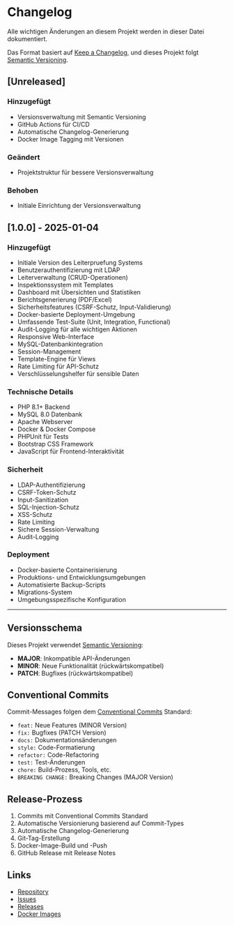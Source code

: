 # Changelog

Alle wichtigen Änderungen an diesem Projekt werden in dieser Datei dokumentiert.

Das Format basiert auf [Keep a Changelog](https://keepachangelog.com/de/1.0.0/),
und dieses Projekt folgt [Semantic Versioning](https://semver.org/spec/v2.0.0.html).

## [Unreleased]

### Hinzugefügt
- Versionsverwaltung mit Semantic Versioning
- GitHub Actions für CI/CD
- Automatische Changelog-Generierung
- Docker Image Tagging mit Versionen

### Geändert
- Projektstruktur für bessere Versionsverwaltung

### Behoben
- Initiale Einrichtung der Versionsverwaltung

## [1.0.0] - 2025-01-04

### Hinzugefügt
- Initiale Version des Leiterpruefung Systems
- Benutzerauthentifizierung mit LDAP
- Leiterverwaltung (CRUD-Operationen)
- Inspektionssystem mit Templates
- Dashboard mit Übersichten und Statistiken
- Berichtsgenerierung (PDF/Excel)
- Sicherheitsfeatures (CSRF-Schutz, Input-Validierung)
- Docker-basierte Deployment-Umgebung
- Umfassende Test-Suite (Unit, Integration, Functional)
- Audit-Logging für alle wichtigen Aktionen
- Responsive Web-Interface
- MySQL-Datenbankintegration
- Session-Management
- Template-Engine für Views
- Rate Limiting für API-Schutz
- Verschlüsselungshelfer für sensible Daten

### Technische Details
- PHP 8.1+ Backend
- MySQL 8.0 Datenbank
- Apache Webserver
- Docker & Docker Compose
- PHPUnit für Tests
- Bootstrap CSS Framework
- JavaScript für Frontend-Interaktivität

### Sicherheit
- LDAP-Authentifizierung
- CSRF-Token-Schutz
- Input-Sanitization
- SQL-Injection-Schutz
- XSS-Schutz
- Rate Limiting
- Sichere Session-Verwaltung
- Audit-Logging

### Deployment
- Docker-basierte Containerisierung
- Produktions- und Entwicklungsumgebungen
- Automatisierte Backup-Scripts
- Migrations-System
- Umgebungsspezifische Konfiguration

---

## Versionsschema

Dieses Projekt verwendet [Semantic Versioning](https://semver.org/spec/v2.0.0.html):

- **MAJOR**: Inkompatible API-Änderungen
- **MINOR**: Neue Funktionalität (rückwärtskompatibel)
- **PATCH**: Bugfixes (rückwärtskompatibel)

## Conventional Commits

Commit-Messages folgen dem [Conventional Commits](https://www.conventionalcommits.org/) Standard:

- `feat:` Neue Features (MINOR Version)
- `fix:` Bugfixes (PATCH Version)
- `docs:` Dokumentationsänderungen
- `style:` Code-Formatierung
- `refactor:` Code-Refactoring
- `test:` Test-Änderungen
- `chore:` Build-Prozess, Tools, etc.
- `BREAKING CHANGE:` Breaking Changes (MAJOR Version)

## Release-Prozess

1. Commits mit Conventional Commits Standard
2. Automatische Versionierung basierend auf Commit-Types
3. Automatische Changelog-Generierung
4. Git-Tag-Erstellung
5. Docker-Image-Build und -Push
6. GitHub Release mit Release Notes

## Links

- [Repository](https://github.com/meddatzk/Leiterpruefung)
- [Issues](https://github.com/meddatzk/Leiterpruefung/issues)
- [Releases](https://github.com/meddatzk/Leiterpruefung/releases)
- [Docker Images](https://ghcr.io/meddatzk/leiterpruefung)
